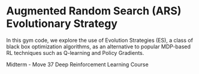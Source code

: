 # Augmented Random Search (ARS) Evolutionary Strategy

In this gym code, we explore the use of Evolution Strategies (ES), a class of black box optimization algorithms, as an alternative to popular MDP-based RL techniques such as Q-learning and Policy Gradients. 

Midterm - Move 37 Deep Reinforcement Learning Course

